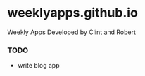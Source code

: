 weeklyapps.github.io
===================

Weekly Apps Developed by Clint and Robert

### TODO
* write blog app
